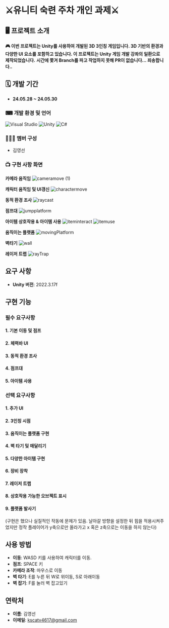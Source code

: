 # ⚔️유니티 숙련 주차 개인 과제⚔️
## 🖥 프로젝트 소개
**🎮 이번 프로젝트는 Unity를 사용하여 개발된 3D 3인칭 게임입니다. 3D 기반의 환경과 다양한 UI 요소를 포함하고 있습니다. 이 프로젝트는 Unity 게임 개발 강좌의 일환으로 제작되었습니다.**
**시간에 쫓겨 Branch를 파고 작업하지 못해 PR이 없습니다... 죄송합니다..**

## 🗓 개발 기간
* **24.05.28 ~ 24.05.30**

### ⌨ 개발 환경 및 언어
   ![Visual Studio](https://img.shields.io/badge/Visual%20Studio-5C2D91?style=flat&logo=visual-studio&logoColor=white)
   ![Unity](https://img.shields.io/badge/Unity-000000?style=flat&logo=unity&logoColor=white)
   ![C#](https://img.shields.io/badge/C%23-239120?style=flat&logo=c-sharp&logoColor=white)

### 🧑‍🤝‍🧑 멤버 구성
  - 김영선
    
### 📺 구현 사항 화면

**카메라 움직임**
![cameramove (1)](https://github.com/Mrdosim/SpartaCC_Survival/assets/127918879/40dd9832-84f9-424a-bc85-05a2af04a9ce)


**캐릭터 움직임 및 UI갱신**
![charactermove](https://github.com/Mrdosim/SpartaCC_Survival/assets/127918879/9e9f7d6a-98f0-46d3-abcc-79d99f5a8c72)


**동적 환경 조사**
![raycast](https://github.com/Mrdosim/SpartaCC_Survival/assets/127918879/154cb414-6ce7-410c-a5b7-daba052feb22)


**점프대**
![jumpplatform](https://github.com/Mrdosim/SpartaCC_Survival/assets/127918879/f7b2f702-b037-4f2a-82aa-3400540c47aa)


**아이템 상호작용 & 아이템 사용**
![iteminteract](https://github.com/Mrdosim/SpartaCC_Survival/assets/127918879/c416ccd1-b7c5-4483-9c51-b9cdf59402ed)
![itemuse](https://github.com/Mrdosim/SpartaCC_Survival/assets/127918879/504bd8b2-cae2-451e-a138-9d8e41042012)


**움직이는 플랫폼**
![movingPlatform](https://github.com/Mrdosim/SpartaCC_Survival/assets/127918879/448e5e70-2a85-4ca8-9e39-09755713b13f)

**벽타기**
![wall](https://github.com/Mrdosim/SpartaCC_Survival/assets/127918879/7853ecc6-4300-48c2-96f6-6e2fc19ad7e7)


**레이저 트랩**
![rayTrap](https://github.com/Mrdosim/SpartaCC_Survival/assets/127918879/879ad8a2-12d0-454e-a66f-2aafca662bab)




## 요구 사항

- **Unity 버전**: 2022.3.17f

## 구현 기능

### 필수 요구사항

#### 1. 기본 이동 및 점프

#### 2. 체력바 UI

#### 3. 동적 환경 조사

#### 4. 점프대

#### 5. 아이템 사용

### 선택 요구사항

#### 1. 추가 UI

#### 2. 3인칭 시점 

#### 3. 움직이는 플랫폼 구현

#### 4. 벽 타기 및 매달리기

#### 5. 다양한 아이템 구현

#### 6. 장비 장착 

#### 7. 레이저 트랩

#### 8. 상호작용 가능한 오브젝트 표시

#### 9. 플랫폼 발사기
(구현은 했으나 실질적인 작동에 문제가 있음. 날아갈 방향을 설정한 뒤 힘을 적용시켜주었지만 정작 플레이어가 y축으로만 올라가고 x 혹은 z축으로는 이동을 하지 않는다)


## 사용 방법

- **이동**: WASD 키를 사용하여 캐릭터를 이동.
- **점프**: SPACE 키
- **카메라 조작**: 마우스로 이동
- **벽 타기**: E를 누른 뒤 W로 위이동, S로 아래이동
- **벽 잡기**: F를 눌러 벽 잡고있기

## 연락처

- **이름**: 김영선
- **이메일**: kscatv4617@gmail.com
